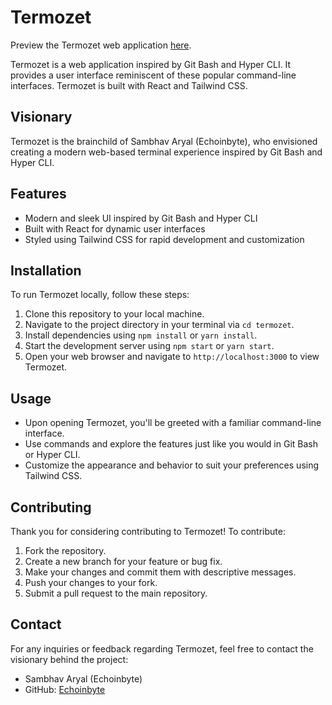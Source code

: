 # Termozet

Preview the Termozet web application [here](https://termozet.vercel.app).

Termozet is a web application inspired by Git Bash and Hyper CLI. It provides a user interface reminiscent of these popular command-line interfaces. Termozet is built with React and Tailwind CSS.

## Visionary

Termozet is the brainchild of Sambhav Aryal (Echoinbyte), who envisioned creating a modern web-based terminal experience inspired by Git Bash and Hyper CLI.

## Features

- Modern and sleek UI inspired by Git Bash and Hyper CLI
- Built with React for dynamic user interfaces
- Styled using Tailwind CSS for rapid development and customization

## Installation

To run Termozet locally, follow these steps:

1. Clone this repository to your local machine.
2. Navigate to the project directory in your terminal via `cd termozet`.
3. Install dependencies using `npm install` or `yarn install`.
4. Start the development server using `npm start` or `yarn start`.
5. Open your web browser and navigate to `http://localhost:3000` to view Termozet.

## Usage

- Upon opening Termozet, you'll be greeted with a familiar command-line interface.
- Use commands and explore the features just like you would in Git Bash or Hyper CLI.
- Customize the appearance and behavior to suit your preferences using Tailwind CSS.

## Contributing

Thank you for considering contributing to Termozet! To contribute:

1. Fork the repository.
2. Create a new branch for your feature or bug fix.
3. Make your changes and commit them with descriptive messages.
4. Push your changes to your fork.
5. Submit a pull request to the main repository.

## Contact

For any inquiries or feedback regarding Termozet, feel free to contact the visionary behind the project:

- Sambhav Aryal (Echoinbyte)
- GitHub: [Echoinbyte](https://github.com/Echoinbyte)

